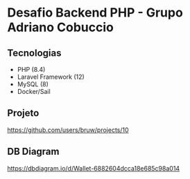 # Desafio Backend PHP - Grupo Adriano Cobuccio

## Tecnologias

+ PHP (8.4)
+ Laravel Framework  (12)
+ MySQL (8)
+ Docker/Sail

## Projeto
https://github.com/users/bruw/projects/10

## DB Diagram
https://dbdiagram.io/d/Wallet-6882604dcca18e685c98a014



